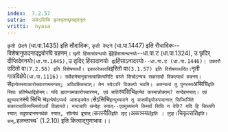 ```yaml
---
index:  7.2.57
sutra:  सकेऽसिचि कृतचृतच्छृदतृदनृतः
vritti:  nyasa
---
```


`कृती छेदने` (धा.पा.1435) इति तौदादिकः, `कृती वेष्टने` (धा.पा.1447) इति रौधादिकः--विशेषानुपादनाद्द्वयोरपि ग्रहणम्। `चृती हिंसासंग्रन्थयोः` झ्र्`हिंसाश्रन्थनयोः`--धा.पा.ट (धा.पा.1324), उ छृदिर् दीप्तिदेवनयोः` (धा.पा.1445), `उ तृदिर् हिंसादानयोः` झ्र्`हिंसाऽनादरयोः`--धा.पा.ट (धा.पा.1446)। उकारौ `उदितो वा` (7.2.56) इति विशेषणार्थो। इकाररेफावपि `इरितो वा` (3.1.57) इति विशेषणार्थादेव। `नृती गात्रविक्षेपे` (धा.पा.1116)। सर्वेवामेषानुदात्तत्वान्नित्यमिटि प्राप्ते सिचोऽन्यत्र सकारादौ विकल्पार्थं वचनम्। `से` इत्येतस्याकारोच्चारणमतन्त्रम्; अविवक्षितत्वात्। तेन स्येऽपरि विकल्पो भवति। अतन्त्रत्वं तु पुनरस्य `असिचि` इति सिचः प्रतिषेधाद्विज्ञेयम्। यदि ह्यतन्त्रमकारोच्चारणम्, एवं सति `स्वसिचि` इत्येवं कस्मान्नोक्तम्? सन्देहभयात्। एवं ह्युच्यमाने `स्ये सिचि च` इत्येषोऽप्यर्थ आशङ्क्येत। `सेऽसिचि` इत्युच्यमाने तु सप्तमीद्वयोरुपादानात् सिज्विर्जिते सकारादावित्यभिमतोऽर्थो विज्ञायते। नन्वत्रापि सन्देहः स्यात्--एवमुच्यमाने किमर्थं सिचि न वेति? यदि हि सिच्यपि स्यात् तदुपादानमनर्थकं स्यात्, सीत्येवं ब्रूयात्। `कत्स्यैति` इति लृट्। `अकत्र्स्यत्` इति । लुङ्। `चिकृत्सति` इति। सन्, `हलन्ताच्च` (1.2.10) इति कित्वाद्गुणाभावः।।

